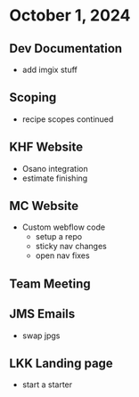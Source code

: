 # October 1, 2024

## Dev Documentation
- add imgix stuff

## Scoping
- recipe scopes continued

## KHF Website
- Osano integration
- estimate finishing

## MC Website
- Custom webflow code
	- setup a repo
	- sticky nav changes
	- open nav fixes

## Team Meeting

## JMS Emails
- swap jpgs

## LKK Landing page
- start a starter